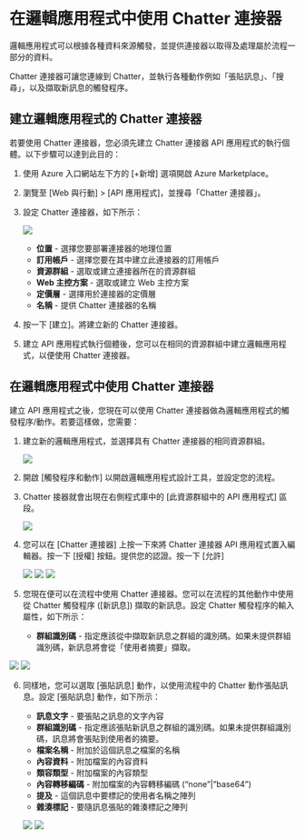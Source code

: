 <properties
   pageTitle="Chatter 連接器 API 應用程式"
   description="如何使用 Chatter 連接器"
   services="app-service\logic"
   documentationCenter=".net,nodejs,java"
   authors="anuragdalmia"
   manager="dwrede"
   editor=""/>

<tags
   ms.service="app-service-logic"
   ms.devlang="multiple"
   ms.topic="article"
   ms.tgt_pltfrm="na"
   ms.workload="integration"
   ms.date="03/31/2015"
   ms.author="adgoda"/>


# 在邏輯應用程式中使用 Chatter 連接器 #

邏輯應用程式可以根據各種資料來源觸發，並提供連接器以取得及處理屬於流程一部分的資料。

Chatter 連接器可讓您連線到 Chatter，並執行各種動作例如「張貼訊息」、「搜尋」，以及擷取新訊息的觸發程序。

## 建立邏輯應用程式的 Chatter 連接器 ##
若要使用 Chatter 連接器，您必須先建立 Chatter 連接器 API 應用程式的執行個體。以下步驟可以達到此目的：

1.	使用 Azure 入口網站左下方的 [+新增] 選項開啟 Azure Marketplace。
2.	瀏覽至 [Web 與行動] > [API 應用程式]，並搜尋「Chatter 連接器」。
3.	設定 Chatter 連接器，如下所示：

	![][1] 
	- **位置** - 選擇您要部署連接器的地理位置 
	- **訂用帳戶** - 選擇您要在其中建立此連接器的訂用帳戶 
	- **資源群組** - 選取或建立連接器所在的資源群組 
	- **Web 主控方案** - 選取或建立 Web 主控方案 
	- **定價層** - 選擇用於連接器的定價層 
	- **名稱** - 提供 Chatter 連接器的名稱

4.	按一下 [建立]。將建立新的 Chatter 連接器。
5.	建立 API 應用程式執行個體後，您可以在相同的資源群組中建立邏輯應用程式，以便使用 Chatter 連接器。

## 在邏輯應用程式中使用 Chatter 連接器 ##
建立 API 應用程式之後，您現在可以使用 Chatter 連接器做為邏輯應用程式的觸發程序/動作。若要這樣做，您需要：

1.	建立新的邏輯應用程式，並選擇具有 Chatter 連接器的相同資源群組。

	![][2]
2.	開啟 [觸發程序和動作] 以開啟邏輯應用程式設計工具，並設定您的流程。

3.	Chatter 接器就會出現在右側程式庫中的 [此資源群組中的 API 應用程式] 區段。

	![][4]
4. 您可以在 [Chatter 連接器] 上按一下來將 Chatter 連接器 API 應用程式置入編輯器。按一下 [授權] 按鈕。提供您的認證。按一下 [允許]

	![][5]
	![][6]
	![][7]
5.	您現在便可以在流程中使用 Chatter 連接器。您可以在流程的其他動作中使用從 Chatter 觸發程序 ([新訊息]) 擷取的新訊息。設定 Chatter 觸發程序的輸入屬性，如下所示：
	- **群組識別碼** - 指定應該從中擷取新訊息之群組的識別碼。如果未提供群組識別碼，新訊息將會從「使用者摘要」擷取。

  ![][8]
  ![][9]

6. 同樣地，您可以選取 [張貼訊息] 動作，以使用流程中的 Chatter 動作張貼訊息。設定 [張貼訊息] 動作，如下所示：
	- **訊息文字** - 要張貼之訊息的文字內容
	- **群組識別碼** - 指定應該張貼新訊息之群組的識別碼。如果未提供群組識別碼，訊息將會張貼到使用者的摘要。
	- 	**檔案名稱** - 附加於這個訊息之檔案的名稱
	- 	**內容資料** - 附加檔案的內容資料
	- 	**類容類型** - 附加檔案的內容類型
	- 	**內容轉移編碼** - 附加檔案的內容轉移編碼 (“none”|”base64”)
	- 	**提及** - 這個訊息中要標記的使用者名稱之陣列
	- 	**雜湊標記** - 要隨訊息張貼的雜湊標記之陣列

	![][10]
	![][11]

	<!--Image references-->
[1]: ./media/app-service-logic-connector-chatter/img1.PNG
[2]: ./media/app-service-logic-connector-chatter/img2.PNG
[3]: ./media/app-service-logic-connector-chatter/img3.png
[4]: ./media/app-service-logic-connector-chatter/img4.png
[5]: ./media/app-service-logic-connector-chatter/img5.PNG
[6]: ./media/app-service-logic-connector-chatter/img6.PNG
[7]: ./media/app-service-logic-connector-chatter/img7.PNG
[8]: ./media/app-service-logic-connector-chatter/img8.PNG
[9]: ./media/app-service-logic-connector-chatter/img9.PNG
[10]: ./media/app-service-logic-connector-chatter/img10.PNG
[11]: ./media/app-service-logic-connector-chatter/img11.PNG
 

<!----HONumber=62-->